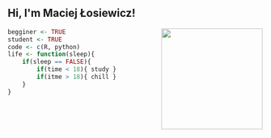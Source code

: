 <h2>Hi, I'm Maciej Łosiewicz!</h2>
<img align='right' src="https://imgur.com/O1HxQyO.png" width="200">



```R
begginer <- TRUE
student <- TRUE
code <- c(R, python)
life <- function(sleep){
	if(sleep == FALSE){
		if(time < 18){ study }
		if(itme > 18){ chill }
	}
}
```





